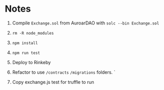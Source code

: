 # Notes

1. Compile `Exchange.sol` from AuroarDAO with `solc --bin Exchange.sol`
2. `rm -R node_modules`
3. `npm install`
4. `npm run test`
2. Deploy to Rinkeby

3. Refactor to use `/contracts` `/migrations` folders.  `
4. Copy exchange.js test for truffle to run
